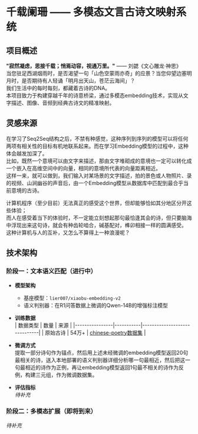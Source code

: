 # 千载阑珊 —— 多模态文言古诗文映射系统


## 项目概述
**"寂然凝虑，思接千载；悄焉动容，视通万里。"**  ——  刘勰《文心雕龙·神思》  
当您驻足西湖烟雨时，是否渴望一句「山色空蒙雨亦奇」的应景？当您仰望边塞明月时，是否期待有人轻诵「明月出天山，苍茫云海间」？  
我们生活中的每时每刻，都藏着古诗的DNA。  
本项目致力于构建穿越千年的诗意桥梁，通过多模态embedding技术，实现从文字描述、图像、音频到经典古诗文的精准映射。  

## 灵感来源
在学习了Seq2Seq结构之后，不禁有种感觉，这种序列到序列的模型可以将任何两项有相关性的目标有机地联系起来。而在学习Embedding模型的过程中，这种体会越发加深了。  
比如，既然一个意境可以由文字来描述，那由文字堆砌成的意境也一定可以转化成一个嵌入在高维空间中的向量，相同的意境所代表的向量距离相近。  
这样一来，就可以做到，我们输入对某场景的文字描述，拍的景色或人物照片、录的视频、山涧幽谷的声音后，由一个Embedding模型从数据库中匹配到最合乎当前意境的古诗。  

计算机程序（至少目前）无法真正的感受这个世界，但却能够恰如其分地区分开这些体验；  
而人在感受着当下的体验时，不一定能立刻想起那句最恰逢其会的诗，但只要脑海中浮现出来这句诗，就会有种齿轮啮合，碱基配对，榫卯相接一样的圆满感受。  
这种计算机与人的互补，又怎么不算得上一种浪漫呢？  

## 技术架构
### 阶段一：文本语义匹配（进行中）  
- **模型架构**
  - 基座模型：`lier007/xiaobu-embedding-v2`  
  - 语义判别器：在R1问答数据上微调的Qwen-14B的增强标注模型  

- **训练数据**  
  | 数据类型       | 数量      | 来源                         |
  |----------------|-----------|------------------------------|
  | 原始古诗       | 54万+     | [chinese-poetry数据集](https://github.com/chinese-poetry/chinese-poetry)         |

- **微调方式**  
  提取一部分诗句作为锚点，然后用上述未经微调的embedding模型返回20句最相关的诗，送入本地部署的语义判别器详细分析哪一句最相近，然后把这一句最相近的诗作为正例，再让embedding模型返回1句最不相关的诗作为反例，构建三元组，作为微调数据集。  

- **评估指标**  
*待补充*  

### 阶段二：多模态扩展（即将到来）  
*待补充*  

